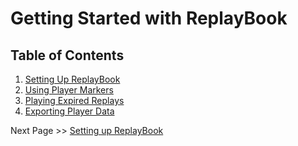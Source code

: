 # Getting Started with ReplayBook

## Table of Contents

1. [Setting Up ReplayBook](1_setup.md)
2. [Using Player Markers](2_markers.md)
3. [Playing Expired Replays](3_old_replays.md)
4. [Exporting Player Data](4_export_data.md)

Next Page >> [Setting up ReplayBook](1_setup.md)
